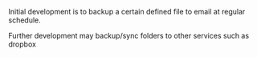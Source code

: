Initial development is to backup a certain defined file to email at regular schedule.

Further development may backup/sync folders to other services such as dropbox